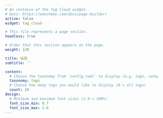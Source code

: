 ```yaml
---
# An instance of the Tag Cloud widget.
# Docs: https://wowchemy.com/docs/page-builder/
active: false
widget: tag_cloud

# This file represents a page section.
headless: true

# Order that this section appears on the page.
weight: 120

title: 标签
subtitle: ''

content:
  # Choose the taxonomy from `config.toml` to display (e.g. tags, categories)
  taxonomy: tags
  # Choose how many tags you would like to display (0 = all tags)
  count: 20
design:
  # Minimum and maximum font sizes (1.0 = 100%).
  font_size_min: 0.7
  font_size_max: 2.0
---
```

